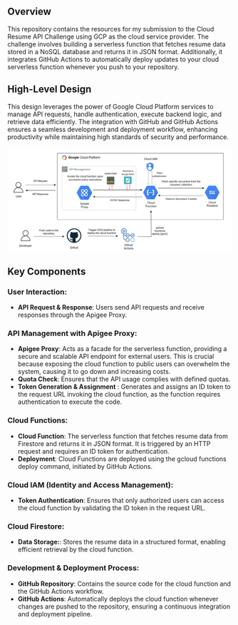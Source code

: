## Overview
This repository contains the resources for my submission to the Cloud Resume API Challenge using GCP as the cloud service provider. The challenge involves building a serverless function that fetches resume data stored in a NoSQL database and returns it in JSON format. Additionally, it integrates GitHub Actions to automatically deploy updates to your cloud serverless function whenever you push to your repository.

## High-Level Design
This design leverages the power of Google Cloud Platform services to manage API requests, handle authentication, execute backend logic, and retrieve data efficiently. The integration with GitHub and GitHub Actions ensures a seamless development and deployment workflow, enhancing productivity while maintaining high standards of security and performance.

![Architecture Diagram](./images/gcp-hld.png)

## Key Components
### **User Interaction**:
   - **API Request & Response**: Users send API requests and receive responses through the Apigee Proxy.
### **API Management with Apigee Proxy**:
   - **Apigee Proxy**: Acts as a facade for the serverless function, providing a secure and scalable API endpoint for external users. This is crucial because exposing the cloud function to public users can overwhelm the system, causing it to go down and increasing costs. 
   - **Quota Check**: Ensures that the API usage complies with defined quotas.
   - **Token Generation & Assignment** : Generates and assigns an ID token to the request URL invoking the cloud function, as the function requires authentication to execute the code. 
### **Cloud Functions**:
   - **Cloud Function**: The serverless function that fetches resume data from Firestore and returns it in JSON format. It is triggered by an HTTP request and requires an ID token for authentication.
   - **Deployment**: Cloud Functions are deployed using the gcloud functions deploy command, initiated by GitHub Actions.
### **Cloud IAM (Identity and Access Management)**:
   - **Token Authentication**: Ensures that only authorized users can access the cloud function by validating the ID token in the request URL.
### **Cloud Firestore**:
   - **Data Storage:**: Stores the resume data in a structured format, enabling efficient retrieval by the cloud function.
### **Development & Deployment Process**:
   - **GitHub Repository**: Contains the source code for the cloud function and the GitHub Actions workflow.
   - **GitHub Actions**: Automatically deploys the cloud function whenever changes are pushed to the repository, ensuring a continuous integration and deployment pipeline.